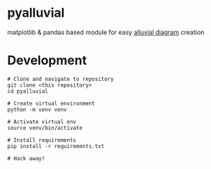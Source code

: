# pyalluvial
matplotlib &amp; pandas based module for easy [alluvial diagram](https://en.wikipedia.org/wiki/Alluvial_diagram) creation

# Development

```
# Clone and navigate to repository
git clone <this repository>
cd pyalluvial

# Create virtual environment
python -m venv venv

# Activate virtual env
source venv/bin/activate

# Install requirements
pip install -r requirements.txt

# Hack away!
```
